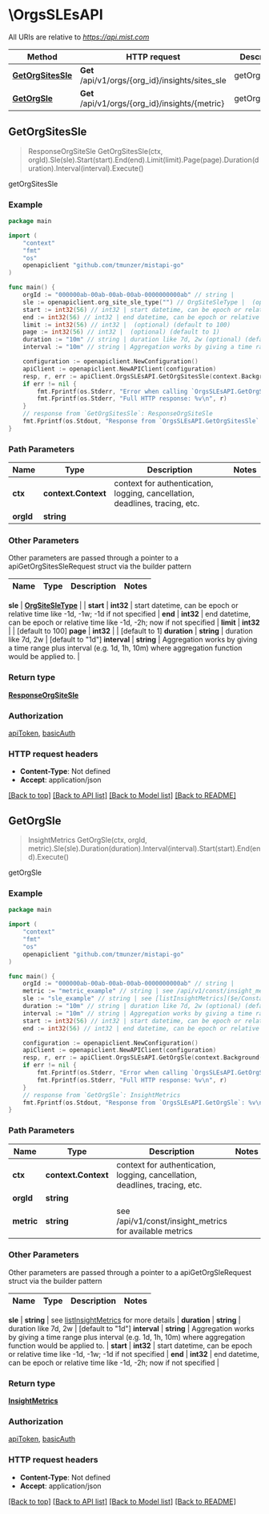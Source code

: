 # \OrgsSLEsAPI

All URIs are relative to *https://api.mist.com*

Method | HTTP request | Description
------------- | ------------- | -------------
[**GetOrgSitesSle**](OrgsSLEsAPI.md#GetOrgSitesSle) | **Get** /api/v1/orgs/{org_id}/insights/sites_sle | getOrgSitesSle
[**GetOrgSle**](OrgsSLEsAPI.md#GetOrgSle) | **Get** /api/v1/orgs/{org_id}/insights/{metric} | getOrgSle



## GetOrgSitesSle

> ResponseOrgSiteSle GetOrgSitesSle(ctx, orgId).Sle(sle).Start(start).End(end).Limit(limit).Page(page).Duration(duration).Interval(interval).Execute()

getOrgSitesSle



### Example

```go
package main

import (
	"context"
	"fmt"
	"os"
	openapiclient "github.com/tmunzer/mistapi-go"
)

func main() {
	orgId := "000000ab-00ab-00ab-00ab-0000000000ab" // string | 
	sle := openapiclient.org_site_sle_type("") // OrgSiteSleType |  (optional)
	start := int32(56) // int32 | start datetime, can be epoch or relative time like -1d, -1w; -1d if not specified (optional)
	end := int32(56) // int32 | end datetime, can be epoch or relative time like -1d, -2h; now if not specified (optional)
	limit := int32(56) // int32 |  (optional) (default to 100)
	page := int32(56) // int32 |  (optional) (default to 1)
	duration := "10m" // string | duration like 7d, 2w (optional) (default to "1d")
	interval := "10m" // string | Aggregation works by giving a time range plus interval (e.g. 1d, 1h, 10m) where aggregation function would be applied to. (optional)

	configuration := openapiclient.NewConfiguration()
	apiClient := openapiclient.NewAPIClient(configuration)
	resp, r, err := apiClient.OrgsSLEsAPI.GetOrgSitesSle(context.Background(), orgId).Sle(sle).Start(start).End(end).Limit(limit).Page(page).Duration(duration).Interval(interval).Execute()
	if err != nil {
		fmt.Fprintf(os.Stderr, "Error when calling `OrgsSLEsAPI.GetOrgSitesSle``: %v\n", err)
		fmt.Fprintf(os.Stderr, "Full HTTP response: %v\n", r)
	}
	// response from `GetOrgSitesSle`: ResponseOrgSiteSle
	fmt.Fprintf(os.Stdout, "Response from `OrgsSLEsAPI.GetOrgSitesSle`: %v\n", resp)
}
```

### Path Parameters


Name | Type | Description  | Notes
------------- | ------------- | ------------- | -------------
**ctx** | **context.Context** | context for authentication, logging, cancellation, deadlines, tracing, etc.
**orgId** | **string** |  | 

### Other Parameters

Other parameters are passed through a pointer to a apiGetOrgSitesSleRequest struct via the builder pattern


Name | Type | Description  | Notes
------------- | ------------- | ------------- | -------------

 **sle** | [**OrgSiteSleType**](OrgSiteSleType.md) |  | 
 **start** | **int32** | start datetime, can be epoch or relative time like -1d, -1w; -1d if not specified | 
 **end** | **int32** | end datetime, can be epoch or relative time like -1d, -2h; now if not specified | 
 **limit** | **int32** |  | [default to 100]
 **page** | **int32** |  | [default to 1]
 **duration** | **string** | duration like 7d, 2w | [default to &quot;1d&quot;]
 **interval** | **string** | Aggregation works by giving a time range plus interval (e.g. 1d, 1h, 10m) where aggregation function would be applied to. | 

### Return type

[**ResponseOrgSiteSle**](ResponseOrgSiteSle.md)

### Authorization

[apiToken](../README.md#apiToken), [basicAuth](../README.md#basicAuth)

### HTTP request headers

- **Content-Type**: Not defined
- **Accept**: application/json

[[Back to top]](#) [[Back to API list]](../README.md#documentation-for-api-endpoints)
[[Back to Model list]](../README.md#documentation-for-models)
[[Back to README]](../README.md)


## GetOrgSle

> InsightMetrics GetOrgSle(ctx, orgId, metric).Sle(sle).Duration(duration).Interval(interval).Start(start).End(end).Execute()

getOrgSle



### Example

```go
package main

import (
	"context"
	"fmt"
	"os"
	openapiclient "github.com/tmunzer/mistapi-go"
)

func main() {
	orgId := "000000ab-00ab-00ab-00ab-0000000000ab" // string | 
	metric := "metric_example" // string | see /api/v1/const/insight_metrics for available metrics
	sle := "sle_example" // string | see [listInsightMetrics]($e/Constants%20Misc/listInsightMetrics) for more details (optional)
	duration := "10m" // string | duration like 7d, 2w (optional) (default to "1d")
	interval := "10m" // string | Aggregation works by giving a time range plus interval (e.g. 1d, 1h, 10m) where aggregation function would be applied to. (optional)
	start := int32(56) // int32 | start datetime, can be epoch or relative time like -1d, -1w; -1d if not specified (optional)
	end := int32(56) // int32 | end datetime, can be epoch or relative time like -1d, -2h; now if not specified (optional)

	configuration := openapiclient.NewConfiguration()
	apiClient := openapiclient.NewAPIClient(configuration)
	resp, r, err := apiClient.OrgsSLEsAPI.GetOrgSle(context.Background(), orgId, metric).Sle(sle).Duration(duration).Interval(interval).Start(start).End(end).Execute()
	if err != nil {
		fmt.Fprintf(os.Stderr, "Error when calling `OrgsSLEsAPI.GetOrgSle``: %v\n", err)
		fmt.Fprintf(os.Stderr, "Full HTTP response: %v\n", r)
	}
	// response from `GetOrgSle`: InsightMetrics
	fmt.Fprintf(os.Stdout, "Response from `OrgsSLEsAPI.GetOrgSle`: %v\n", resp)
}
```

### Path Parameters


Name | Type | Description  | Notes
------------- | ------------- | ------------- | -------------
**ctx** | **context.Context** | context for authentication, logging, cancellation, deadlines, tracing, etc.
**orgId** | **string** |  | 
**metric** | **string** | see /api/v1/const/insight_metrics for available metrics | 

### Other Parameters

Other parameters are passed through a pointer to a apiGetOrgSleRequest struct via the builder pattern


Name | Type | Description  | Notes
------------- | ------------- | ------------- | -------------


 **sle** | **string** | see [listInsightMetrics]($e/Constants%20Misc/listInsightMetrics) for more details | 
 **duration** | **string** | duration like 7d, 2w | [default to &quot;1d&quot;]
 **interval** | **string** | Aggregation works by giving a time range plus interval (e.g. 1d, 1h, 10m) where aggregation function would be applied to. | 
 **start** | **int32** | start datetime, can be epoch or relative time like -1d, -1w; -1d if not specified | 
 **end** | **int32** | end datetime, can be epoch or relative time like -1d, -2h; now if not specified | 

### Return type

[**InsightMetrics**](InsightMetrics.md)

### Authorization

[apiToken](../README.md#apiToken), [basicAuth](../README.md#basicAuth)

### HTTP request headers

- **Content-Type**: Not defined
- **Accept**: application/json

[[Back to top]](#) [[Back to API list]](../README.md#documentation-for-api-endpoints)
[[Back to Model list]](../README.md#documentation-for-models)
[[Back to README]](../README.md)


